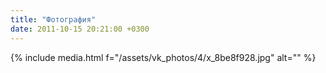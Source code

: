 ```yaml
---
title: "Фотография"
date: 2011-10-15 20:21:00 +0300
---
```



{% include media.html f="/assets/vk_photos/4/x_8be8f928.jpg" alt="" %}

